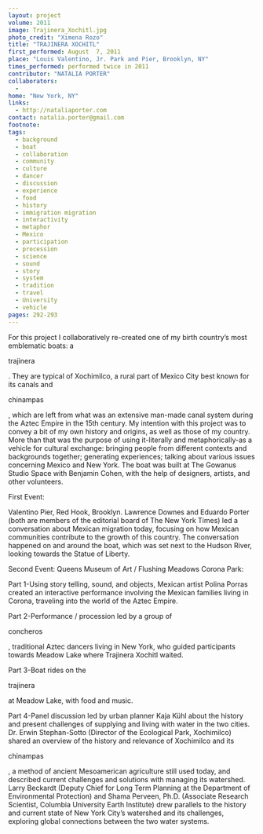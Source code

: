 ```yaml
---
layout: project
volume: 2011
image: Trajinera_Xochitl.jpg
photo_credit: "Ximena Rozo"
title: "TRAJINERA XOCHITL"
first_performed: August  7, 2011
place: "Louis Valentino, Jr. Park and Pier, Brooklyn, NY"
times_performed: performed twice in 2011
contributor: "NATALIA PORTER"
collaborators: 
  - 
home: "New York, NY"
links: 
  - http://nataliaporter.com
contact: natalia.porter@gmail.com
footnote: 
tags: 
  - background
  - boat
  - collaboration
  - community
  - culture
  - dancer
  - discussion
  - experience
  - food
  - history
  - immigration migration
  - interactivity
  - metaphor
  - Mexico
  - participation
  - procession
  - science
  - sound
  - story
  - system
  - tradition
  - travel
  - University
  - vehicle
pages: 292-293
---
```


For this project I collaboratively re-created one of my birth country’s most emblematic boats: a 

trajinera

. They are typical of Xochimilco, a rural part of Mexico City best known for its canals and 

chinampas

, which are left from what was an extensive man-made canal system during the Aztec Empire in the 15th century. My intention with this project was to convey a bit of my own history and origins, as well as those of my country. More than that was the purpose of using it-literally and metaphorically-as a vehicle for cultural exchange: bringing people from different contexts and backgrounds together; generating experiences; talking about various issues concerning Mexico and New York. The boat was built at The Gowanus Studio Space with Benjamin Cohen, with the help of designers, artists, and other volunteers. 

First Event: 

Valentino Pier, Red Hook, Brooklyn. Lawrence Downes and Eduardo Porter (both are members of the editorial board of The New York Times) led a conversation about Mexican migration today, focusing on how Mexican communities contribute to the growth of this country. The conversation happened on and around the boat, which was set next to the Hudson River, looking towards the Statue of Liberty.  

Second Event: Queens Museum of Art / Flushing Meadows Corona Park:

Part 1-Using story telling, sound, and objects, Mexican artist Polina Porras created an interactive performance involving the Mexican families living in Corona, traveling into the world of the Aztec Empire.  

Part 2-Performance / procession led by a group of 

concheros

, traditional Aztec dancers living in New York, who guided participants towards Meadow Lake where Trajinera Xochitl waited.  

Part 3-Boat rides on the 

trajinera

 at Meadow Lake, with food and music. 

Part 4-Panel discussion led by urban planner Kaja Kühl about the history and present challenges of supplying and living with water in the two cities. Dr. Erwin Stephan-Sotto (Director of the Ecological Park, Xochimilco) shared an overview of the history and relevance of Xochimilco and its 

chinampas

, a method of ancient Mesoamerican agriculture still used today, and described current challenges and solutions with managing its watershed. Larry Beckardt (Deputy Chief for Long Term Planning at the Department of Environmental Protection) and Shama Perveen, Ph.D. (Associate Research Scientist, Columbia University Earth Institute) drew parallels to the history and current state of New York City’s watershed and its challenges, exploring global connections between the two water systems.
